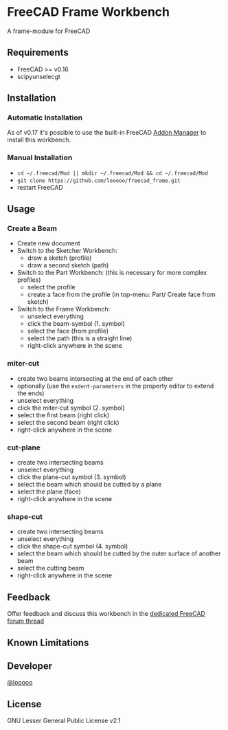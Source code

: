 # FreeCAD Frame Workbench 
A frame-module for FreeCAD

## Requirements
* FreeCAD >= v0.16
* scipyunselecgt

## Installation
### Automatic Installation
As of v0.17 it's possible to use the built-in FreeCAD [Addon Manager](https://github.com/FreeCAD/FreeCAD-addons#1-builtin-addon-manager) to install this workbench.

### Manual Installation
  * `cd ~/.freecad/Mod || mkdir ~/.freecad/Mod && cd ~/.freecad/Mod`
  * `git clone https://github.com/looooo/freecad_frame.git`
  * restart FreeCAD

## Usage

### Create a Beam
* Create new document
* Switch to the Sketcher Workbench:
  * draw a sketch (profile)
  * draw a second sketch (path)
* Switch to the Part Workbench: (this is necessary for more complex profiles)
  * select the profile
  * create a face from the profile (in top-menu: Part/ Create face from sketch)
* Switch to the Frame Workbench:
  * unselect everything
  * click the beam-symbol (1. symbol)
  * select the face (from profile)
  * select the path (this is a straight line)
  * right-click anywhere in the scene

### miter-cut
* create two beams intersecting at the end of each other
* optionally (use the `exdent-parameters` in the property editor to extend the ends)
* unselect everything
* click the miter-cut symbol (2. symbol)
* select the first beam (right click)
* select the second beam (right click)
* right-click anywhere in the scene

### cut-plane
* create two intersecting beams
* unselect everything
* click the plane-cut symbol (3. symbol)
* select the beam which should be cutted by a plane
* select the plane (face)
* right-click anywhere in the scene

### shape-cut
* create two intersecting beams
* unselect everything
* click the shape-cut symbol (4. symbol)
* select the beam which should be cutted by the outer surface of another beam
* select the cutting beam
* right-click anywhere in the scene

## Feedback
Offer feedback and discuss this workbench in the [dedicated FreeCAD forum thread]()

## Known Limitations

## Developer
[@looooo](https://github.com/looooo)

## License
GNU Lesser General Public License v2.1